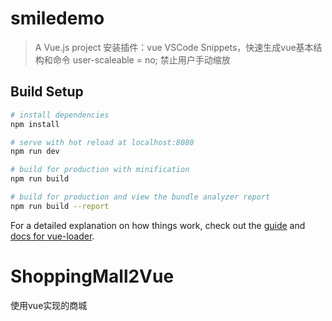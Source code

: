 # smiledemo

> A Vue.js project
安装插件：vue VSCode Snippets，快速生成vue基本结构和命令
user-scaleable = no; 禁止用户手动缩放


## Build Setup

``` bash
# install dependencies
npm install

# serve with hot reload at localhost:8080
npm run dev

# build for production with minification
npm run build

# build for production and view the bundle analyzer report
npm run build --report
```

For a detailed explanation on how things work, check out the [guide](http://vuejs-templates.github.io/webpack/) and [docs for vue-loader](http://vuejs.github.io/vue-loader).

# ShoppingMall2Vue
使用vue实现的商城

